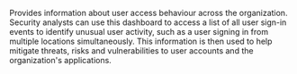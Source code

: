 Provides information about user access behaviour across the organization. Security analysts can use this dashboard to access a list of all user sign-in events to identify unusual user activity, such as a user signing in from multiple locations simultaneously. This information is then used to help mitigate threats, risks and vulnerabilities to user accounts and the organization's applications.
